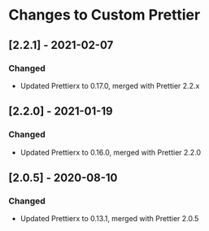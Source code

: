 # Changes to Custom Prettier

## \[2.2.1] - 2021-02-07

### Changed

- Updated Prettierx to 0.17.0, merged with Prettier 2.2.x

## \[2.2.0] - 2021-01-19

### Changed

- Updated Prettierx to 0.16.0, merged with Prettier 2.2.0

## \[2.0.5] - 2020-08-10

### Changed

- Updated Prettierx to 0.13.1, merged with Prettier 2.0.5
